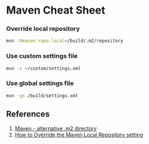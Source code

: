 # Maven Cheat Sheet

### Override local repository
```bash
mvn -Dmaven.repo.local=/build/.m2/repository
```

### Use custom settings file
```bash
mvn -s ~/custom/settings.xml
```

### Use global settings file
```bash
mvn -gs /build/settings.xml
```

## References
1. [Maven - alternative .m2 directory](http://stackoverflow.com/a/16592061/6146580)
2. [How to Override the Maven Local Repository setting](https://confluence.atlassian.com/bamkb/how-to-override-the-maven-local-repository-setting-838546993.html)
